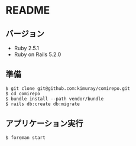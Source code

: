 # README

## バージョン
* Ruby 2.5.1
* Ruby on Rails 5.2.0

## 準備

```
$ git clone git@github.com:kimuray/comirepo.git
$ cd comirepo
$ bundle install --path vendor/bundle
$ rails db:create db:migrate
```

## アプリケーション実行

```
$ foreman start
```

